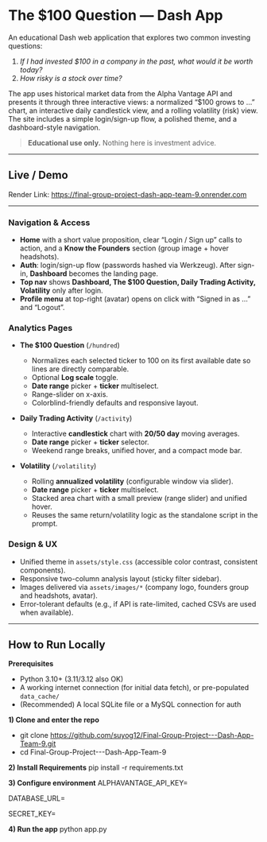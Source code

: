 # The $100 Question — Dash App

An educational Dash web application that explores two common investing questions:

1) *If I had invested $100 in a company in the past, what would it be worth today?*  
2) *How risky is a stock over time?*

The app uses historical market data from the Alpha Vantage API and presents it through three interactive views: a normalized “$100 grows to …” chart, an interactive daily candlestick view, and a rolling volatility (risk) view. The site includes a simple login/sign-up flow, a polished theme, and a dashboard-style navigation.

> **Educational use only.** Nothing here is investment advice.

---


## Live / Demo

Render Link: https://final-group-project-dash-app-team-9.onrender.com

---



### Navigation & Access
- **Home** with a short value proposition, clear “Login / Sign up” calls to action, and a **Know the Founders** section (group image + hover headshots).
- **Auth**: login/sign-up flow (passwords hashed via Werkzeug). After sign-in, **Dashboard** becomes the landing page.
- **Top nav** shows **Dashboard, The $100 Question, Daily Trading Activity, Volatility** only after login.
- **Profile menu** at top-right (avatar) opens on click with “Signed in as …” and “Logout”.

### Analytics Pages
- **The $100 Question** (`/hundred`)
  - Normalizes each selected ticker to 100 on its first available date so lines are directly comparable.
  - Optional **Log scale** toggle.
  - **Date range** picker + **ticker** multiselect.
  - Range-slider on x-axis.
  - Colorblind-friendly defaults and responsive layout.

- **Daily Trading Activity** (`/activity`)
  - Interactive **candlestick** chart with **20/50 day** moving averages.
  - **Date range** picker + **ticker** selector.
  - Weekend range breaks, unified hover, and a compact mode bar.

- **Volatility** (`/volatility`)
  - Rolling **annualized volatility** (configurable window via slider).
  - **Date range** picker + **ticker** multiselect.
  - Stacked area chart with a small preview (range slider) and unified hover.
  - Reuses the same return/volatility logic as the standalone script in the prompt.

### Design & UX
- Unified theme in `assets/style.css` (accessible color contrast, consistent components).
- Responsive two-column analysis layout (sticky filter sidebar).
- Images delivered via `assets/images/*` (company logo, founders group and headshots, avatar).
- Error-tolerant defaults (e.g., if API is rate-limited, cached CSVs are used when available).

---


## How to Run Locally

**Prerequisites**
- Python 3.10+ (3.11/3.12 also OK)
- A working internet connection (for initial data fetch), or pre-populated `data_cache/`
- (Recommended) A local SQLite file or a MySQL connection for auth

**1) Clone and enter the repo**
- git clone https://github.com/suyog12/Final-Group-Project---Dash-App-Team-9.git
- cd Final-Group-Project---Dash-App-Team-9

**2) Install Requirements**
pip install -r requirements.txt

**3) Configure environment**
ALPHAVANTAGE_API_KEY=

DATABASE_URL=

SECRET_KEY=

**4) Run the app**
python app.py
